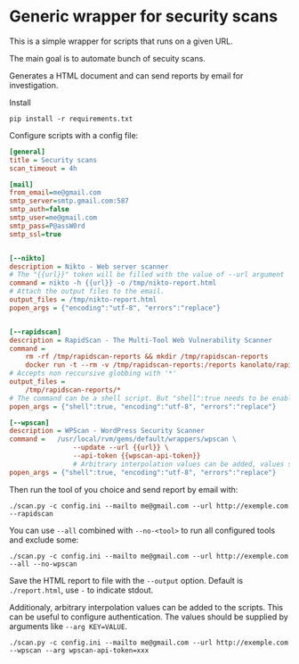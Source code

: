 # Generic wrapper for security scans 

This is a simple wrapper for scripts that runs on a given URL. 

The main goal is to automate bunch of secuity scans. 

Generates a HTML document and can send reports by email for investigation. 

Install

    pip install -r requirements.txt

Configure scripts with a config file: 

```ini
[general]
title = Security scans
scan_timeout = 4h

[mail]
from_email=me@gmail.com
smtp_server=smtp.gmail.com:587
smtp_auth=false
smtp_user=me@gmail.com
smtp_pass=P@assW0rd
smtp_ssl=true


[--nikto]
description = Nikto - Web server scanner
# The "{{url}}" token will be filled with the value of --url argument
command = nikto -h {{url}} -o /tmp/nikto-report.html
# Attach the output files to the email. 
output_files = /tmp/nikto-report.html
popen_args = {"encoding":"utf-8", "errors":"replace"}


[--rapidscan]
description = RapidScan - The Multi-Tool Web Vulnerability Scanner
command =   
    rm -rf /tmp/rapidscan-reports && mkdir /tmp/rapidscan-reports
    docker run -t --rm -v /tmp/rapidscan-reports:/reports kanolato/rapidscan {{url}}
# Accepts non reccursive globbing with '*'
output_files =
    /tmp/rapidscan-reports/*
# The command can be a shell script. But "shell":true needs to be enabled here. 
popen_args = {"shell":true, "encoding":"utf-8", "errors":"replace"}

[--wpscan]
description = WPScan - WordPress Security Scanner
command =   /usr/local/rvm/gems/default/wrappers/wpscan \
                --update --url {{url}} \
                --api-token {{wpscan-api-token}} 
                # Arbitrary interpolation values can be added, values should be supplied by arguments
popen_args = {"shell":true, "encoding":"utf-8", "errors":"replace"}
```

Then run the tool of you choice and send report by email with:

```
./scan.py -c config.ini --mailto me@gmail.com --url http://exemple.com --rapidscan
```

You can use `--all` combined with `--no-<tool>` to run all configured tools and exclude some:

```
./scan.py -c config.ini --mailto me@gmail.com --url http://exemple.com --all --no-wpscan
```

Save the HTML report to file with the `--output` option. Default is `./report.html`, use `-` to indicate stdout. 

Additionaly, arbitrary interpolation values can be added to the scripts. This can be useful to configure authentication. 
The values should be supplied by arguments like `--arg KEY=VALUE`. 

```
./scan.py -c config.ini --mailto me@gmail.com --url http://exemple.com --wpscan --arg wpscan-api-token=xxx
```
